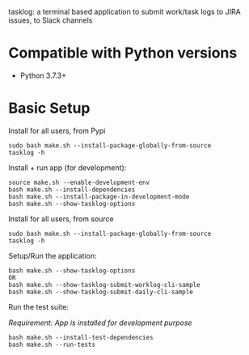 tasklog: a terminal based application to submit work/task logs to JIRA issues, to Slack channels

Compatible with Python versions
====================

- Python 3.7.3+

Basic Setup
===========

Install for all users, from Pypi

```
sudo bash make.sh --install-package-globally-from-source
tasklog -h
```

Install + run app (for development):

```
source make.sh --enable-development-env
bash make.sh --install-dependencies
bash make.sh --install-package-in-development-mode
bash make.sh --show-tasklog-options
````

Install for all users, from source

```
sudo bash make.sh --install-package-globally-from-source
tasklog -h
```

Setup/Run the application:

```
bash make.sh --show-tasklog-options
OR
bash make.sh --show-tasklog-submit-worklog-cli-sample
bash make.sh --show-tasklog-submit-daily-cli-sample
```

Run the test suite:

_Requirement: App is installed for development purpose_

```
bash make.sh --install-test-dependencies
bash make.sh --run-tests
```

